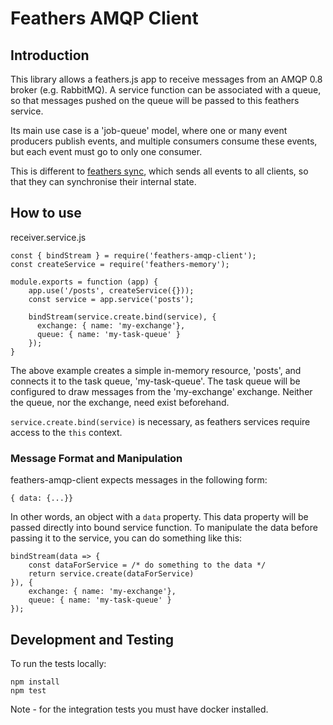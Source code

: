 # Feathers AMQP Client

## Introduction

This library allows a feathers.js app to receive messages from an
AMQP 0.8 broker (e.g. RabbitMQ). A service function can be associated with a
queue, so that messages pushed on the queue will be passed to this feathers service.

Its main use case is a 'job-queue' model, where one or many event producers publish events,
and multiple consumers consume these events, but each event must go to only one consumer.

This is different to [feathers sync](https://github.com/feathersjs-ecosystem/feathers-sync),
which sends all events to all clients, so that they can synchronise their internal state.

## How to use

receiver.service.js

    const { bindStream } = require('feathers-amqp-client');
    const createService = require('feathers-memory');
    
    module.exports = function (app) {
        app.use('/posts', createService({}));
        const service = app.service('posts');
    
        bindStream(service.create.bind(service), {
          exchange: { name: 'my-exchange'},
          queue: { name: 'my-task-queue' }
        });
    }

The above example creates a simple in-memory resource, 'posts', and connects it to
the task queue, 'my-task-queue'. The task queue will be configured to draw messages from
the 'my-exchange' exchange. Neither the queue, nor the exchange, need exist beforehand.

`service.create.bind(service)` is necessary, as feathers services require access to
the `this` context.

### Message Format and Manipulation

feathers-amqp-client expects messages in the following form: 

    { data: {...}}
    
In other words, an object with a `data` property. This data property will be passed
directly into bound service function. To manipulate the data before passing it to the
service, you can do something like this:

    bindStream(data => {
        const dataForService = /* do something to the data */
        return service.create(dataForService)
    }), {
        exchange: { name: 'my-exchange'},
        queue: { name: 'my-task-queue' }
    });

## Development and Testing

To run the tests locally:

    npm install
    npm test
    
Note - for the integration tests you must have docker installed.
